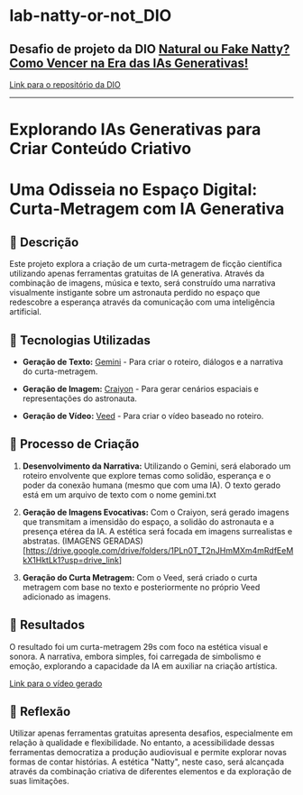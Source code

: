 # lab-natty-or-not_DIO

## Desafio de projeto da DIO [Natural ou Fake Natty? Como Vencer na Era das IAs Generativas!](https://web.dio.me/project/natural-ou-fake-natty-como-vencer-na-era-das-ias-generativas/learning/95e52735-b8ac-4657-bd4b-0a9cf3c1a5db?back=/track/coding-future-vivo-python-ai-backend-developer&tab=undefined&moduleId=undefined)

[Link para o repositório da DIO](https://github.com/digitalinnovationone/lab-natty-or-not)

---

# Explorando IAs Generativas para Criar Conteúdo Criativo

# Uma  Odisseia  no  Espaço  Digital:  Curta-Metragem  com  IA  Generativa

## 📒 Descrição

Este  projeto  explora  a  criação  de  um  curta-metragem  de  ficção  científica  utilizando  apenas  ferramentas  gratuitas  de  IA  generativa.  Através  da  combinação  de  imagens,  música  e  texto,  será construído uma  narrativa  visualmente  instigante  sobre  um  astronauta  perdido  no  espaço  que  redescobre  a  esperança  através  da  comunicação  com  uma  inteligência  artificial.

## 🤖 Tecnologias Utilizadas
    
-   **Geração  de  Texto:**  [Gemini](https://gemini.google.com)  -  Para  criar  o  roteiro,  diálogos  e  a  narrativa  do  curta-metragem.

-   **Geração  de  Imagem:**  [Craiyon](https://www.craiyon.com/) -  Para  gerar  cenários  espaciais  e  representações  do  astronauta.
   
-   **Geração  de  Vídeo:**  [Veed](https://www.veed.io) - Para  criar  o vídeo baseado no roteiro.

## 🧐 Processo de Criação

1.  **Desenvolvimento  da  Narrativa:**  Utilizando  o  Gemini,  será  elaborado  um  roteiro  envolvente  que  explore  temas  como  solidão,  esperança  e  o  poder  da  conexão  humana  (mesmo  que  com  uma  IA). O texto gerado está em um arquivo de texto com o nome gemini.txt
    
2.  **Geração  de  Imagens  Evocativas:**  Com  o  Craiyon,  será gerado  imagens  que  transmitam  a  imensidão  do  espaço,  a  solidão  do  astronauta  e  a  presença  etérea  da  IA.  A  estética  será  focada  em  imagens  surrealistas  e  abstratas. (IMAGENS GERADAS)[https://drive.google.com/drive/folders/1PLn0T_T2nJHmMXm4mRdfEeMkX1HktLk1?usp=drive_link]
   
3.  **Geração  do Curta Metragem:**  Com o Veed, será criado o curta metragem com base no texto e posteriormente no próprio Veed adicionado as imagens.

## 🚀 Resultados

O resultado foi um curta-metragem 29s com foco na estética visual e sonora. A narrativa, embora simples, foi carregada de simbolismo e emoção, explorando a capacidade da IA em auxiliar na criação artística.

[Link para o vídeo gerado](https://veed.io/view/2eb1d9d5-20cc-4add-8c07-4b92757035cf)


## 💭 Reflexão

Utilizar apenas ferramentas gratuitas apresenta desafios, especialmente em relação à qualidade e flexibilidade. No entanto, a acessibilidade dessas ferramentas democratiza a produção audiovisual e permite explorar novas formas de contar histórias. A estética "Natty", neste caso, será alcançada através da combinação criativa de diferentes elementos e da exploração de suas limitações.
